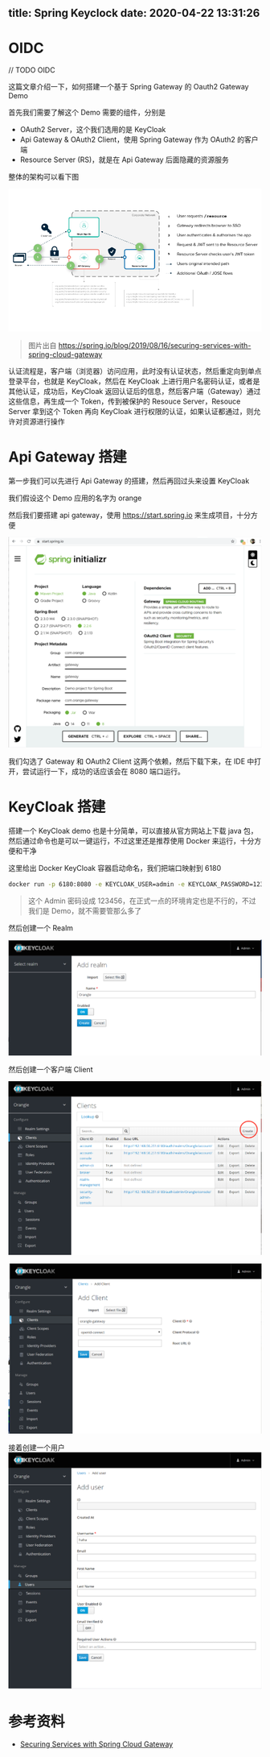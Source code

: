 title: Spring Keyclock
date: 2020-04-22
 13:31:26
---

# OIDC

// TODO OIDC

这篇文章介绍一下，如何搭建一个基于 Spring Gateway 的 Oauth2 Gateway Demo

首先我们需要了解这个 Demo 需要的组件，分别是
- OAuth2 Server，这个我们选用的是 KeyCloak
- Api Gateway & OAuth2 Client，使用 Spring Gateway 作为 OAuth2 的客户端
- Resource Server (RS)，就是在 Api Gateway 后面隐藏的资源服务

整体的架构可以看下图

![](./spring-keyclack-oauth-gateway/demo.png)
> 图片出自 https://spring.io/blog/2019/08/16/securing-services-with-spring-cloud-gateway

认证流程是，客户端（浏览器）访问应用，此时没有认证状态，然后重定向到单点登录平台，也就是 KeyCloak，然后在 KeyCloak 上进行用户名密码认证，或者是其他认证，成功后，KeyCloak 返回认证后的信息，然后客户端（Gateway）通过这些信息，再生成一个 Token，传到被保护的 Resouce Server，Resouce Server 拿到这个 Token 再向 KeyCloak 进行权限的认证，如果认证都通过，则允许对资源进行操作

# Api Gateway 搭建

第一步我们可以先进行 Api Gateway 的搭建，然后再回过头来设置 KeyCloak

我们假设这个 Demo 应用的名字为 orange

然后我们要搭建 api gateway，使用 https://start.spring.io 来生成项目，十分方便

![](./spring-keyclack-oauth-gateway/start_spring1.png)

我们勾选了 Gateway 和 OAuth2 Client 这两个依赖，然后下载下来，在 IDE 中打开，尝试运行一下，成功的话应该会在 8080 端口运行。

# KeyCloak 搭建

搭建一个 KeyCloak demo 也是十分简单，可以直接从官方网站上下载 java 包，然后通过命令也是可以一键运行，不过这里还是推荐使用 Docker 来运行，十分方便和干净

这里给出 Docker KeyCloak 容器启动命名，我们把端口映射到 6180

``` bash
docker run -p 6180:8080 -e KEYCLOAK_USER=admin -e KEYCLOAK_PASSWORD=123456 -d jboss/keycloak
```

> 这个 Admin 密码设成 123456，在正式一点的环境肯定也是不行的，不过我们是 Demo，就不需要管那么多了

然后创建一个 Realm

![](./spring-keyclack-oauth-gateway/create-realm.png)

然后创建一个客户端 Client

![](./spring-keyclack-oauth-gateway/create-client.png)

![](./spring-keyclack-oauth-gateway/create-client-gateway.png)

接着创建一个用户
![](./spring-keyclack-oauth-gateway/create_user.png)

# 参考资料
- [Securing Services with Spring Cloud Gateway](https://spring.io/blog/2019/08/16/securing-services-with-spring-cloud-gateway)